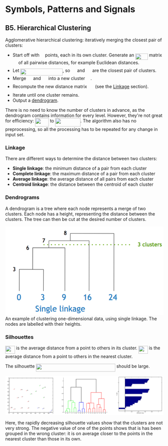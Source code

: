 # Symbols, Patterns and Signals

## B5. Hierarchical Clustering

Agglomerative hierarchical clustering: iteratively merging the closest pair of clusters:

- Start off with <img src="/tex/55a049b8f161ae7cfeb0197d75aff967.svg?invert_in_darkmode&sanitize=true" align=middle width=9.86687624999999pt height=14.15524440000002pt/> points, each in its own cluster. Generate an <img src="/tex/2be744f3276b5219af5f8dd5f793e02c.svg?invert_in_darkmode&sanitize=true" align=middle width=39.82494449999999pt height=19.1781018pt/> matrix <img src="/tex/78ec2b7008296ce0561cf83393cb746d.svg?invert_in_darkmode&sanitize=true" align=middle width=14.06623184999999pt height=22.465723500000017pt/> of all pairwise distances, for example Euclidean distances.
- Let <img src="/tex/bb641b192184a764f15d07e57c69ac7c.svg?invert_in_darkmode&sanitize=true" align=middle width=134.52115709999998pt height=22.465723500000017pt/>, so <img src="/tex/eb9d118bc54ee2366c55493ee8aabe04.svg?invert_in_darkmode&sanitize=true" align=middle width=14.628015599999989pt height=14.611878600000017pt/> and <img src="/tex/6105f6b0adb44cb618b24d66255742da.svg?invert_in_darkmode&sanitize=true" align=middle width=16.08162434999999pt height=14.611878600000017pt/> are the closest pair of clusters.
- Merge <img src="/tex/eb9d118bc54ee2366c55493ee8aabe04.svg?invert_in_darkmode&sanitize=true" align=middle width=14.628015599999989pt height=14.611878600000017pt/> and <img src="/tex/6105f6b0adb44cb618b24d66255742da.svg?invert_in_darkmode&sanitize=true" align=middle width=16.08162434999999pt height=14.611878600000017pt/> into a new cluster <img src="/tex/30ce1f0554130108252e74028d4c4ae1.svg?invert_in_darkmode&sanitize=true" align=middle width=13.76707859999999pt height=24.7161288pt/>.
- Recompute the new distance matrix <img src="/tex/0e1538e015e88e0782ca754fc9e9959e.svg?invert_in_darkmode&sanitize=true" align=middle width=17.85619274999999pt height=24.7161288pt/> (see the [Linkage](#linkage) section).
- Iterate until one cluster remains.
- Output a [dendrogram](#dendrograms).

There is no need to know the number of clusters in advance, as the dendrogram contains information for every level. However, they're not great for efficiency: <img src="/tex/a737d3668bdf58070d096a833e4dee33.svg?invert_in_darkmode&sanitize=true" align=middle width=43.570210199999984pt height=26.76175259999998pt/> to <img src="/tex/02a611ccec884859ffca48621e9cf38b.svg?invert_in_darkmode&sanitize=true" align=middle width=80.14931429999999pt height=26.76175259999998pt/>. The algorithm also has no preprocessing, so all the processing has to be repeated for any change in input set.

### Linkage

There are different ways to determine the distance between two clusters:

- **Single linkage**: the minimum distance of a pair from each cluster
- **Complete linkage**: the maximum distance of a pair from each cluster
- **Average linkage**: the average distance of all pairs from each cluster
- **Centroid linkage**: the distance between the centroid of each cluster

### Dendrograms

A dendrogram is a tree where each node represents a merge of two clusters. Each node has a height, representing the distance between the clusters. The tree can then be cut at the desired number of clusters.

![A dendrogram](B05-single-linkage-dendrogram.png)  
An example of clustering one-dimensional data, using single linkage. The nodes are labelled with their heights.

### Silhouettes

<img src="/tex/0786a7b732d7242200d22552fe3630f1.svg?invert_in_darkmode&sanitize=true" align=middle width=30.869576099999993pt height=24.65753399999998pt/> is the average distance from a point to others in its cluster. <img src="/tex/dfe1b1c707e7d2ffd71fdb37b9b32166.svg?invert_in_darkmode&sanitize=true" align=middle width=29.23521809999999pt height=24.65753399999998pt/> is the average distance from a point to others in the nearest cluster.

The silhouette <img src="/tex/302165bc0ba8e7da0fed64171b167db8.svg?invert_in_darkmode&sanitize=true" align=middle width=252.98113995000003pt height=24.65753399999998pt/> should be large.

![Plots of 2D data, a dendrogram, and the silhouettes](B05-silhouette-plots.png)

Here, the rapidly decreasing silhouette values show that the clusters are not very strong. The negative value of one of the points shows that is has been grouped in the wrong cluster: it is on average closer to the points in the nearest cluster than those in its own.